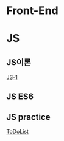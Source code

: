 # Front-End

# JS
## JS이론 
[JS-1](https://github.com/yjkwon07/Front-End/tree/master/JS/JS-1)
## JS ES6
## JS practice
[ToDoList](https://github.com/yjkwon07/Front-End/tree/master/JS/ToDoList)
